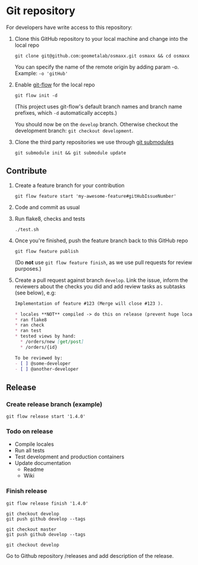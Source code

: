 # Git repository

For developers have write access to this repository:

1. Clone this GitHub repository to your local machine and change into the local repo
	```shell
	git clone git@github.com:geometalab/osmaxx.git osmaxx && cd osmaxx
	```
	You can specify the name of the remote origin by adding param -o. Example: `-o 'gitHub'`

2. Enable [git-flow](https://github.com/nvie/gitflow) for the local repo
	```shell
	git flow init -d
	```

	(This project uses git-flow's default branch names and branch name prefixes, which `-d` automatically accepts.)

	You should now be on the `develop` branch. Otherwise checkout the development branch: `git checkout development`.
3. Clone the third party repositories we use through [git submodules](http://www.git-scm.com/book/en/v2/Git-Tools-Submodules)
	```shell
	git submodule init && git submodule update
	```


## Contribute

1. Create a feature branch for your contribution
	```shell
	git flow feature start 'my-awesome-feature#gitHubIssueNumber'
	```

2. Code and commit as usual
3. Run flake8, checks and tests
	```shell
	./test.sh
	```

3. Once you're finished, push the feature branch back to this GitHub repo
	```shell
	git flow feature publish
	```

	(Do **not** use `git flow feature finish`, as we use pull requests for review purposes.)

4. Create a pull request against branch `develop`. Link the issue, inform the reviewers about the checks you did and add review tasks as subtasks (see below), e.g:
	```markdown
	Implementation of feature #123 (Merge will close #123 ).

	* locales **NOT** compiled -> do this on release (prevent huge locale diffs in changes)
	* ran flake8
	* ran check
	* ran test
	* tested views by hand:
	  * /orders/new [get/post]
	  * /orders/{id}

	To be reviewed by:
	- [ ] @some-developer
	- [ ] @another-developer
	```


## Release

### Create release branch (example)
```shell
git flow release start '1.4.0'
```


### Todo on release

* Compile locales
* Run all tests
* Test development and production containers
* Update documentation
	* Readme
	* Wiki


### Finish release

```shell
git flow release finish '1.4.0'

git checkout develop
git push github develop --tags

git checkout master
git push github develop --tags

git checkout develop
```

Go to Github repository /releases and add description of the release.
